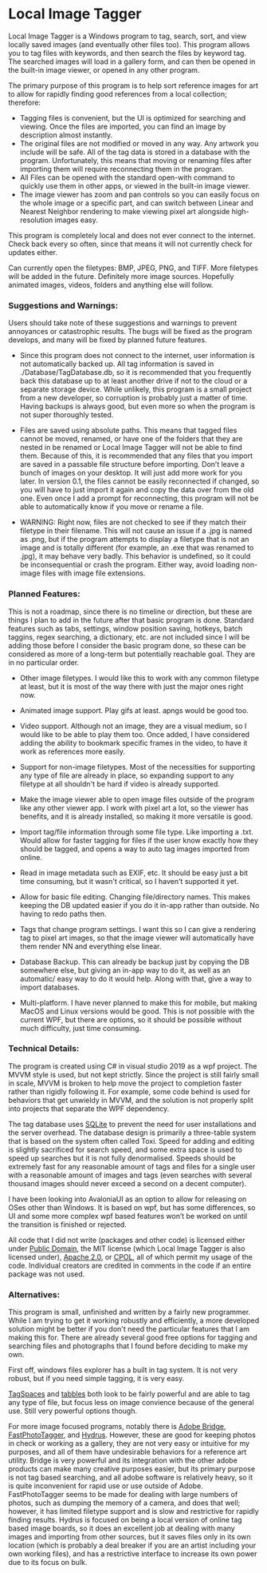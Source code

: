 # Local Image Tagger
 Local Image Tagger is a Windows program to tag, search, sort, and view locally saved images (and eventually other files too). This program allows you to tag files with keywords, and then search the files by keyword tag. The searched images will load in a gallery form, and can then be opened in the built-in image viewer, or opened in any other program.

 The primary purpose of this program is to help sort reference images for art to allow for rapidly finding good references from a local collection; therefore:
- Tagging files is convenient, but the UI is optimized for searching and viewing. Once the files are imported, you can find an image by description almost instantly.
- The original files are not modified or moved in any way. Any artwork you include will be safe. All of the tag data is stored in a database with the program. Unfortunately, this means that moving or renaming files after importing them will require reconnecting them in the program.
- All Files can be opened with the standard open-with command to quickly use them in other apps, or viewed in the built-in image viewer. 
- The image viewer has zoom and pan controls so you can easily focus on the whole image or a specific part, and can switch between Linear and Nearest Neighbor rendering to make viewing pixel art alongside high-resolution images easy. 

 This program is completely local and does not ever connect to the internet. Check back every so often, since that means it will not currently check for updates either. 

Can currently open the filetypes: BMP, JPEG, PNG, and TIFF. More filetypes will be added in the future. Definitely more image sources. Hopefully animated images, videos, folders and anything else will follow.

### Suggestions and Warnings:

Users should take note of these suggestions and warnings to prevent annoyances or catastrophic results. The bugs will be fixed as the program develops, and many will be fixed by planned future features.

- Since this program does not connect to the internet, user information is not automatically backed up. All tag information is saved in ./Database/TagDatabase.db, so it is recommended that you frequently back this database up to at least another drive if not to the cloud or a separate storage device. While unlikely, this program is a small project from a new developer, so corruption is probably just a matter of time. Having backups is always good, but even more so when the program is not super thoroughly tested.

- Files are saved using absolute paths. This means that tagged files cannot be moved, renamed, or have one of the folders that they are nested in be renamed or Local Image Tagger will not be able to find them. Because of this, it is recommended that any files that you import are saved in a passable file structure before importing. Don’t leave a bunch of images on your desktop. It will just add more work for you later. In version 0.1, the files cannot be easily reconnected if changed, so you will have to just import it again and copy the data over from the old one. Even once I add a prompt for reconnecting, this program will not be able to automatically know if you move or rename a file.

- WARNING: Right now, files are not checked to see if they match their filetype in their filename. This will not cause an issue if a .jpg is named as .png, but if the program attempts to display a filetype that is not an image and is totally different (for example, an .exe that was renamed to .jpg), it may behave very badly. This behavior is undefined, so it could be inconsequential or crash the program. Either way, avoid loading non-image files with image file extensions.


### Planned Features:

This is not a roadmap, since there is no timeline or direction, but these are things I plan to add in the future after that basic program is done. Standard features such as tabs, settings, window position saving, hotkeys, batch taggins, regex searching, a dictionary, etc. are not included since I will be adding those before I consider the basic program done, so these can be considered as more of a long-term but potentially reachable goal. They are in no particular order.

- Other image filetypes. I would like this to work with any common filetype at least, but it is most of the way there with just the major ones right now.

- Animated image support. Play gifs at least. apngs would be good too.

- Video support. Although not an image, they are a visual medium, so I would like to be able to play them too. Once added, I have considered adding the ability to bookmark specific frames in the video, to have it work as references more easily.

- Support for non-image filetypes. Most of the necessities for supporting any type of file are already in place, so expanding support to any filetype at all shouldn't be hard if video is already supported.

- Make the image viewer able to open image files outside of the program like any other viewer app. I work with pixel art a lot, so the viewer has benefits, and it is already installed, so making it more versatile is good.

- Import tag/file information through some file type. Like importing a .txt. Would allow for faster tagging for files if the user know exactly how they should be tagged, and opens a way to auto tag images imported from online.

- Read in image metadata such as EXIF, etc. It should be easy just a bit time consuming, but it wasn't critical, so I haven't supported it yet.

- Allow for basic file editing. Changing file/directory names. This makes keeping the DB updated easier if you do it in-app rather than outside. No having to redo paths then.

- Tags that change program settings. I want this so I can give a rendering tag to pixel art images, so that the image viewer will automatically have them render NN and everything else linear. 

- Database Backup. This can already be backup just by copying the DB somewhere else, but giving an in-app way to do it, as well as an automatic/ easy way to do it would help. Along with that, give a way to import databases.

- Multi-platform. I have never planned to make this for mobile, but making MacOS and Linux versions would be good. This is not possible with the current WPF, but there are options, so it should be possible without much difficulty, just time consuming.


### Technical Details:

The program is created using C# in visual studio 2019 as a wpf project. The MVVM style is used, but not kept strictly. Since the project is still fairly small in scale, MVVM is broken to help move the project to completion faster rather than rigidly following it. For example, some code behind is used for behaviors that get unwieldy in MVVM, and the solution is not properly split into projects that separate the WPF dependency. 

The tag database uses [SQLite](https://www.sqlite.org) to prevent the need for user installations and the server overhead. The database design is primarily a three-table system that is based on the system often called Toxi. Speed for adding and editing is slightly sacrificed for search speed, and some extra space is used to speed up searches but it is not fully denormalised. Speeds should be extremely fast for any reasonable amount of tags and files for a single user with a reasonable amount of images and tags (even searches with several thousand images should never exceed a second on a decent computer). 

I have been looking into AvaloniaUI as an option to allow for releasing on OSes other than Windows. It is based on wpf, but has some differences, so UI and some more complex wpf based features won’t be worked on until the transition is finished or rejected.

All code that I did not write (packages and other code) is licensed either under [Public Domain](https://fairuse.stanford.edu/overview/public-domain/welcome/#:~:text=The%20term%20%E2%80%9Cpublic%20domain%E2%80%9D%20refers,one%20can%20ever%20own%20it.), the MIT license (which Local Image Tagger is also licensed under), [Apache 2.0](https://www.apache.org/licenses/LICENSE-2.0), or [CPOL](https://www.codeproject.com/info/cpol10.aspx), all of which permit my usage of the code. Individual creators are credited in comments in the code if an entire package was not used.


### Alternatives:

This program is small, unfinished and written by a fairly new programmer. While I am trying to get it working robustly and efficiently, a more developed solution might be better if you don't need the particular features that I am making this for. There are already several good free options for tagging and searching files and photographs that I found before deciding to make my own.

First off, windows files explorer has a built in tag system. It is not very robust, but if you need simple tagging, it is very easy.

[TagSpaces]( https://www.tagspaces.org/) and [tabbles]( https://tabbles.net/) both look to be fairly powerful and are able to tag any type of file, but focus less on image convience because of the general use. Still very powerful options though.

For more image focused programs, notably there is [Adobe Bridge](https://helpx.adobe.com/bridge/using/keywords-adobe-bridge.html), [FastPhotoTagger](https://sourceforge.net/projects/fastphototagger/), and [Hydrus](https://github.com/hydrusnetwork/hydrus). However, these are good for keeping photos in check or working as a gallery, they are not very easy or intuitive for my purposes, and all of them have undesirable behaviors for a reference art utility. Bridge is very powerful and its integration with the other adobe products can make many creative purposes easier, but its primary purpose is not tag based searching, and all adobe software is relatively heavy, so it is quite inconvenient for rapid use or use outside of Adobe. FastPhotoTagger seems to be made for dealing with large numbers of photos, such as dumping the memory of a camera, and does that well; however, it has limited filetype support and is slow and restrictive for rapidly finding results. Hydrus is focused on being a local version of online tag based image boards, so it does an excellent job at dealing with many images and importing from other sources, but it saves files only in its own location (which is probably a deal breaker if you are an artist including your own working files), and has a restrictive interface to increase its own power due to its focus on bulk.
